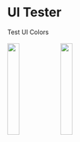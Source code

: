 # UI Tester

Test UI Colors<br><br>
<img src="https://user-images.githubusercontent.com/21291813/164340214-6d02a13e-d189-4673-895a-f8f9d80f37c9.png" width="23%"></img>
<img src="https://user-images.githubusercontent.com/21291813/164340222-8d56f1b1-5ba1-4570-88fa-ac337579bce5.png" width="23%"></img> 
